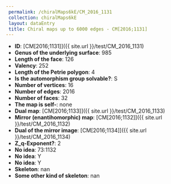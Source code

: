 ```yaml
--- 
 permalink: /chiralMaps6kE/CM_2016_1131 
 collection: chiralMaps6kE
 layout: dataEntry
 title: Chiral maps up to 6000 edges - CM[2016;1131]
---
```


- **ID**: [CM[2016;1131]]({{ site.url }}/test/CM_2016_1131)
- **Genus of the underlying surface**: 985
- **Length of the face**: 126
- **Valency**: 252
- **Length of the Petrie polygon**: 4
- **Is the automorphism group solvable?**: S
- **Number of vertices**: 16
- **Number of edges**: 2016
- **Number of faces**: 32
- **The map is self-**: none
- **Dual map**: [CM[2016;1133]]({{ site.url }}/test/CM_2016_1133)
- **Mirror (enantihomorphic) map**: [CM[2016;1132]]({{ site.url }}/test/CM_2016_1132)
- **Dual of the mirror image**: [CM[2016;1134]]({{ site.url }}/test/CM_2016_1134)
- **Z_q-Exponent?**: 2
- **No idea**:  73:1132
- **No idea**: Y
- **No idea**: Y
- **Skeleton**: nan
- **Some other kind of skeleton**: nan
